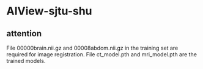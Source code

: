 # AIView-sjtu-shu

## attention

File 00000brain.nii.gz and 00008abdom.nii.gz in the training set are required for image registration.
File ct_model.pth and mri_model.pth are the trained models.
